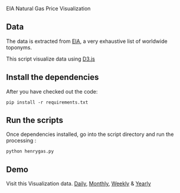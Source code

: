 EIA Natural Gas Price Visualization 

## Data

The data is extracted from [EIA][eia], a very exhaustive list of worldwide toponyms.

This script visualize data using [D3.js][D3]

[eia]: http://www.eia.gov/
[D3]: https://d3js.org/



## Install the dependencies

After you have checked out the code:
	
	pip install -r requirements.txt

	
## Run the scripts

Once dependencies installed, go into the script directory and run the processing :

    python henrygas.py


## Demo

Visit this Visualization data. [Daily][D], [Monthly][M], [Weekly][W] & [Yearly][Y]

[D]: http://henrygas.herokuapp.com/price_daily
[M]: http://henrygas.herokuapp.com/price_monthly
[W]: http://henrygas.herokuapp.com/price_weekly
[Y]: http://henrygas.herokuapp.com/price_yearly


